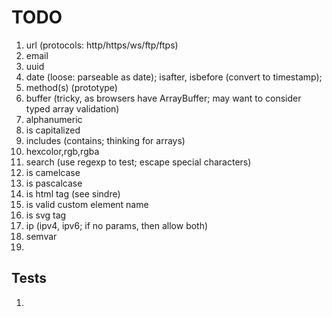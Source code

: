 TODO
====

1. 	url (protocols: http/https/ws/ftp/ftps)
2. 	email
3. 	uuid
4. 	date (loose: parseable as date); isafter, isbefore (convert to timestamp);
5. 	method(s) (prototype)
6. 	buffer (tricky, as browsers have ArrayBuffer; may want to consider typed array validation)
7. 	alphanumeric
8. 	is capitalized
9. 	includes (contains; thinking for arrays)
10. hexcolor,rgb,rgba
11. search (use regexp to test; escape special characters)
12. is camelcase
13. is pascalcase
14. is html tag (see sindre)
15. is valid custom element name
16. is svg tag
17. ip (ipv4, ipv6; if no params, then allow both)
18. semvar
19. 



## Tests

1. 	
